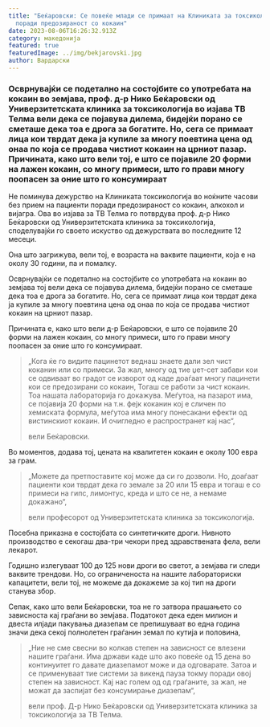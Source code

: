 ```yaml
---
title: "Беќаровски: Се повеќе млади се примаат на Клиниката за токсикологија
  поради предозираност со кокаин"
date: 2023-08-06T16:26:32.913Z
category: македонија
featured: true
featuredImage: ../img/bekjarovski.jpg
author: Вардарски
---
```

<!--StartFragment-->

### Осврнувајќи се подетално на состојбите со употребата на кокаин во земјава, проф. д-р Нико Беќаровски од Универзитетската клиника за токсикологија во изјава ТВ Телма вели дека се појавува дилема, бидејќи порано се сметаше дека тоа е дрога за богатите. Но, сега се примаат лица кои тврдат дека ја купиле за многу поевтина цена од онаа по која се продава чистиот кокаин на црниот пазар. Причината, како што вели тој, е што се појавиле 20 форми на лажен кокаин, со многу примеси, што го прави многу поопасен за оние што го консумираат

Не поминува дежурство на Клиниката токсикологија во ноќните часови без прием на пациенти поради предозираност со кокаин, алкохол и вијагра. Ова во изјава за ТВ Телма го потврдува проф. д-р Нико Беќаровски од Универзитетската клиника за токсикологија, споделувајќи го своето искуство од дежурствата во последните 12 месеци.  

<!--EndFragment--><!--StartFragment-->

Она што загрижува, вели тој, е возраста на ваквите пациенти, која е на околу 30 години, па и помалку.  

Осврнувајќи се подетално на состојбите со употребата на кокаин во земјава тој вели дека се појавува дилема, бидејќи порано се сметаше дека тоа е дрога за богатите. Но, сега се примаат лица кои тврдат дека ја купиле за многу поевтина цена од онаа по која се продава чистиот кокаин на црниот пазар. 

Причината е, како што вели д-р Беќаровски, е што се појавиле 20 форми на лажен кокаин, со многу примеси, што го прави многу поопасен за оние што го консумираат.  

> „Кога ќе го видите пацинетот веднаш знаете дали зел чист коканин или со примеси. За жал, многу од тие џет-сет забави кои се одвиваат во градот се изворот од каде доаѓаат многу пацинети кои се предозирани со кокаин, Тогаш се работи за чист кокаин. Тоа нашата лабораторија го докажува. Меѓутоа, на пазарот има, се појавија 20 форми на т.н. фејк коканин кој е сличен по хемиската формула, меѓутоа има многу понесакани ефекти од вистинскиот кокаин. И очигледно е распространет кај нас“,
>
> вели Беќаровски.  

Во моментов, додава тој, цената на квалитетен кокаин е околу 100 евра за грам. 

> „Можете да претпоставите кој може да си го дозволи. Но, доаѓаат пациенти кои тврдат дека го земале за 20 или 15 евра и тогаш е со примеси на гипс, лимонтус, креда и што се не, а немаме докажано“,
>
> вели професорот од Универзитетската клиника за токсикологија.  

<!--EndFragment--><!--StartFragment-->

Посебна приказна е состојбата со синтетичките дроги. Нивното производство е секогаш два-три чекори пред здравствената фела, вели лекарот.  

Годишно излегуваат 100 до 125 нови дроги во светот, а земјава ги следи ваквите трендови. Но, со ограниченоста на нашите лабораториски капацитети, вели тој, не можеме да докажеме за кој тип на дроги станува збор.  

Сепак, како што вели Беќаровски, тоа не го затвора прашањето со зависноста кај граѓани во земјава. Податокот дека еден милион и двеста илјади пакувања диазепам се препишуваат во една година значи дека секој полнолетен граѓанин земал по кутија и половина, 

> „Ние не сме свесни во колкав степен на зависност се влезени нашите граѓани. Има држави каде што ако повеќе од 15 дена во континуитет го давате диазепамот може и да одговарате. Затоа и се применуваат тие системи за викенд пауза токму поради овој степен на зависност. Кај нас голем од од граѓаните, за жал, не можат да заспијат без консумирање диазепам“,
>
> вели проф. Д-р Нико Беќаровски од Универзитетската клиника за токсикологија за ТВ Телма.  

<!--EndFragment-->